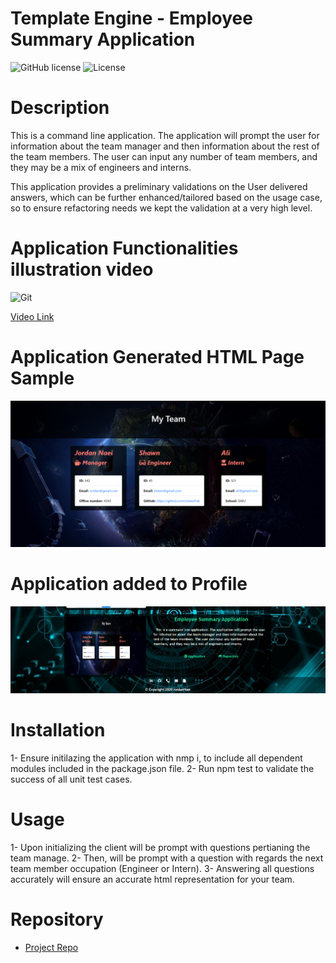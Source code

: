 # Template Engine - Employee Summary Application
![GitHub license](https://img.shields.io/badge/Made%20by-%40Eng.JordanNaei-orange)
![License](https://img.shields.io/badge/License-ISC-blue.svg "License Badge")

# Description
This is a command line application. The application will prompt the user for information about the team manager and then information about the rest of the team members. The user can input any number of team members, and they may be a mix of engineers and interns. 

This application provides a preliminary validations on the User delivered answers, which can be further enhanced/tailored based on the usage case, so to ensure refactoring needs we kept the validation at a very high level.

# Application Functionalities illustration video

![Git](./Develop/img/appVideo.gif)

[Video Link](https://drive.google.com/file/d/1UZDPXKv-AT5MDK3b53P4zQOheywngdah/view?usp=sharing)

# Application Generated HTML Page Sample

![Application Generated HTML Page](./Develop/img/appPic.PNG)

# Application added to Profile

![Application added to profile](./Develop/img/addedPro.PNG)

# Installation
1- Ensure initilazing the application with nmp i, to include all dependent modules included in the package.json file.
2- Run npm test to validate the success of all unit test cases.

# Usage
1- Upon initializing the client will be prompt with questions pertianing the team manage.
2- Then, will be prompt with a question with regards the next team member occupation (Engineer or Intern).
3- Answering all questions accurately will ensure an accurate html representation for your team.


# Repository

- [Project Repo](https://github.com/JordanNaei/teamProfileGenerator)